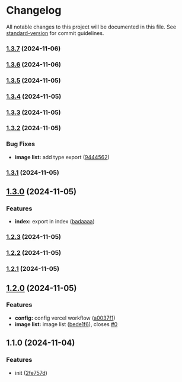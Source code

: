 # Changelog

All notable changes to this project will be documented in this file. See [standard-version](https://github.com/conventional-changelog/standard-version) for commit guidelines.

### [1.3.7](https://github.com/RainesG/base-components/compare/v1.3.6...v1.3.7) (2024-11-06)

### [1.3.6](https://github.com/RainesG/base-components/compare/v1.3.5...v1.3.6) (2024-11-06)

### [1.3.5](https://github.com/RainesG/base-components/compare/v1.3.4...v1.3.5) (2024-11-05)

### [1.3.4](https://github.com/RainesG/base-components/compare/v1.3.3...v1.3.4) (2024-11-05)

### [1.3.3](https://github.com/RainesG/base-components/compare/v1.3.2...v1.3.3) (2024-11-05)

### [1.3.2](https://github.com/RainesG/base-components/compare/v1.3.1...v1.3.2) (2024-11-05)


### Bug Fixes

* **image list:** add type export ([9444562](https://github.com/RainesG/base-components/commit/944456240c87c7f1fca678f459a08187ede79500))

### [1.3.1](https://github.com/RainesG/base-components/compare/v1.3.0...v1.3.1) (2024-11-05)

## [1.3.0](https://github.com/RainesG/base-components/compare/v1.2.3...v1.3.0) (2024-11-05)


### Features

* **index:** export in index ([badaaaa](https://github.com/RainesG/base-components/commit/badaaaa1a1d037609ffebcf609088c706709fdf1))

### [1.2.3](https://github.com/RainesG/base-components/compare/v1.2.2...v1.2.3) (2024-11-05)

### [1.2.2](https://github.com/RainesG/base-components/compare/v1.2.1...v1.2.2) (2024-11-05)

### [1.2.1](https://github.com/RainesG/base-components/compare/v1.2.0...v1.2.1) (2024-11-05)

## [1.2.0](https://github.com/RainesG/base-components/compare/v1.1.0...v1.2.0) (2024-11-05)


### Features

* **config:** config vercel workflow ([a0037f1](https://github.com/RainesG/base-components/commit/a0037f1d94ae8e8649252ba55f1136773c70bf5d))
* **image list:** image list ([bede1f6](https://github.com/RainesG/base-components/commit/bede1f679eb51560a522a6d6ccdde230ae0358a5)), closes [#0](https://github.com/RainesG/base-components/issues/0)

## 1.1.0 (2024-11-04)


### Features

* init ([2fe757d](https://github.com/RainesG/base-components/commit/2fe757daf1c1df07bacf1c1244bf4bcfe6ec356d))
